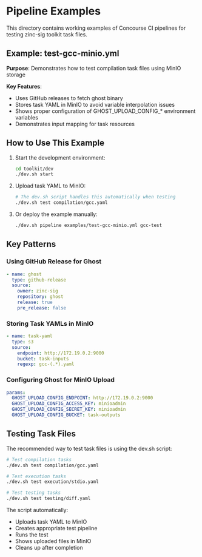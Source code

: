 # Pipeline Examples

This directory contains working examples of Concourse CI pipelines for testing zinc-sig toolkit task files.

## Example: test-gcc-minio.yml

**Purpose**: Demonstrates how to test compilation task files using MinIO storage

**Key Features**:
- Uses GitHub releases to fetch ghost binary
- Stores task YAML in MinIO to avoid variable interpolation issues
- Shows proper configuration of GHOST_UPLOAD_CONFIG_* environment variables
- Demonstrates input mapping for task resources

## How to Use This Example

1. Start the development environment:
   ```bash
   cd toolkit/dev
   ./dev.sh start
   ```

2. Upload task YAML to MinIO:
   ```bash
   # The dev.sh script handles this automatically when testing
   ./dev.sh test compilation/gcc.yaml
   ```

3. Or deploy the example manually:
   ```bash
   ./dev.sh pipeline examples/test-gcc-minio.yml gcc-test
   ```

## Key Patterns

### Using GitHub Release for Ghost
```yaml
- name: ghost
  type: github-release
  source:
    owner: zinc-sig
    repository: ghost
    release: true
    pre_release: false
```

### Storing Task YAMLs in MinIO
```yaml
- name: task-yaml
  type: s3
  source:
    endpoint: http://172.19.0.2:9000
    bucket: task-inputs
    regexp: gcc-(.*).yaml
```

### Configuring Ghost for MinIO Upload
```yaml
params:
  GHOST_UPLOAD_CONFIG_ENDPOINT: http://172.19.0.2:9000
  GHOST_UPLOAD_CONFIG_ACCESS_KEY: minioadmin
  GHOST_UPLOAD_CONFIG_SECRET_KEY: minioadmin
  GHOST_UPLOAD_CONFIG_BUCKET: task-outputs
```

## Testing Task Files

The recommended way to test task files is using the dev.sh script:

```bash
# Test compilation tasks
./dev.sh test compilation/gcc.yaml

# Test execution tasks  
./dev.sh test execution/stdio.yaml

# Test testing tasks
./dev.sh test testing/diff.yaml
```

The script automatically:
- Uploads task YAML to MinIO
- Creates appropriate test pipeline
- Runs the test
- Shows uploaded files in MinIO
- Cleans up after completion